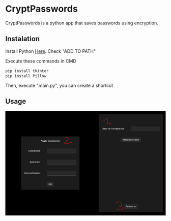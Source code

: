 # CryptPasswords
CryptPasswords is a python app that saves passwords using encryption.

## Instalation


Install Python [Here](https://www.python.org/downloads/). Check "ADD TO PATH"

Execute these commands in CMD

```
pip install tkinter
pip install Pillow
```

Then, execute "main.py", you can create a shortcut

## Usage

![Usage guide image](https://github.com/Muxutruk2/CryptPasswords/blob/main/ReadmeImages/image.png)
